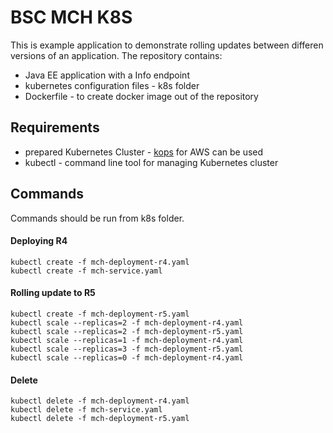 # BSC MCH K8S
This is example application to demonstrate rolling updates between differen versions of an application.
The repository contains:
- Java EE application with a Info endpoint
- kubernetes configuration files - k8s folder
- Dockerfile - to create docker image out of the repository

## Requirements
- prepared Kubernetes Cluster - [kops](https://github.com/kubernetes/kops/blob/master/docs/aws.md) for AWS can be used
- kubectl - command line tool for managing Kubernetes cluster

## Commands
Commands should be run from k8s folder.
#### Deploying R4
```
kubectl create -f mch-deployment-r4.yaml
kubectl create -f mch-service.yaml
```
#### Rolling update to R5
```
kubectl create -f mch-deployment-r5.yaml
kubectl scale --replicas=2 -f mch-deployment-r4.yaml
kubectl scale --replicas=2 -f mch-deployment-r5.yaml
kubectl scale --replicas=1 -f mch-deployment-r4.yaml
kubectl scale --replicas=3 -f mch-deployment-r5.yaml
kubectl scale --replicas=0 -f mch-deployment-r4.yaml
```
#### Delete
```
kubectl delete -f mch-deployment-r4.yaml
kubectl delete -f mch-service.yaml
kubectl delete -f mch-deployment-r5.yaml
```